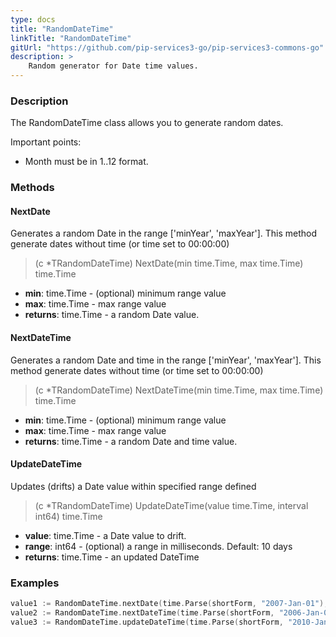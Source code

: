 ```yaml
---
type: docs
title: "RandomDateTime"
linkTitle: "RandomDateTime"
gitUrl: "https://github.com/pip-services3-go/pip-services3-commons-go"
description: >
    Random generator for Date time values.
---
```


### Description

The RandomDateTime class allows you to generate random dates.

Important points:

- Month must be in 1..12 format.

### Methods

#### NextDate
Generates a random Date in the range ['minYear', 'maxYear'].
This method generate dates without time (or time set to 00:00:00)

> (c *TRandomDateTime) NextDate(min time.Time, max time.Time) time.Time

- **min**: time.Time - (optional) minimum range value
- **max**: time.Time - max range value
- **returns**: time.Time - a random Date value.

#### NextDateTime
Generates a random Date and time in the range ['minYear', 'maxYear'].
This method generate dates without time (or time set to 00:00:00)

> (c *TRandomDateTime) NextDateTime(min time.Time, max time.Time) time.Time

- **min**: time.Time - (optional) minimum range value
- **max**: time.Time - max range value
- **returns**: time.Time - a random Date and time value.

#### UpdateDateTime
Updates (drifts) a Date value within specified range defined

> (c *TRandomDateTime) UpdateDateTime(value time.Time, interval int64) time.Time

- **value**: time.Time - a Date value to drift.
- **range**: int64 - (optional) a range in milliseconds. Default: 10 days
- **returns**: time.Time - an updated DateTime

### Examples

```go
value1 := RandomDateTime.nextDate(time.Parse(shortForm, "2007-Jan-01"), time.Parse(shortForm, "2010-Jan-01")); // Possible result: 2008-01-03
value2 := RandomDateTime.nextDateTime(time.Parse(shortForm, "2006-Jan-01"), time.Parse(shortForm, "2017-Jan-01")); // Possible result: 2007-03-11 11:20:32
value3 := RandomDateTime.updateDateTime(time.Parse(shortForm, "2010-Jan-01"), ); // Possible result: 2010-02-05 11:33:23

```

